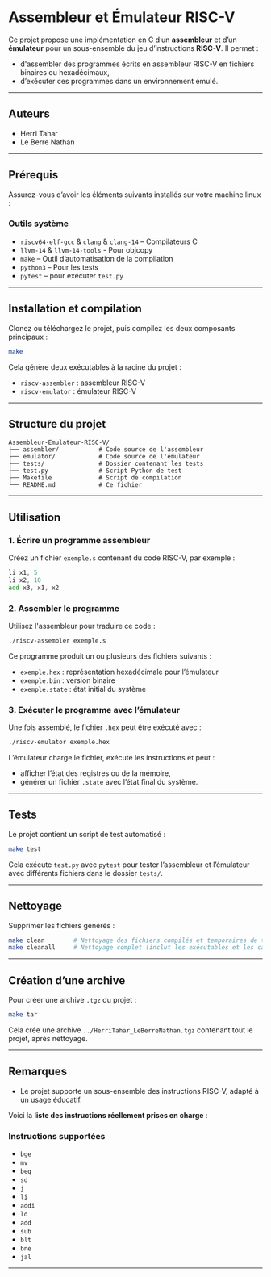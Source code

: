# Assembleur et Émulateur RISC-V

Ce projet propose une implémentation en C d’un **assembleur** et d’un **émulateur** pour un sous-ensemble du jeu d’instructions **RISC-V**. Il permet :

- d'assembler des programmes écrits en assembleur RISC-V en fichiers binaires ou hexadécimaux,
- d’exécuter ces programmes dans un environnement émulé.

---

## Auteurs

- Herri Tahar  
- Le Berre Nathan

---

## Prérequis

Assurez-vous d’avoir les éléments suivants installés sur votre machine linux :

### Outils système
- `riscv64-elf-gcc` & `clang` & `clang-14` – Compilateurs C
- `llvm-14` & `llvm-14-tools` - Pour objcopy
- `make` – Outil d’automatisation de la compilation
- `python3` – Pour les tests
- `pytest` – pour exécuter `test.py`


---

## Installation et compilation

Clonez ou téléchargez le projet, puis compilez les deux composants principaux :

```bash
make
```

Cela génère deux exécutables à la racine du projet :
- `riscv-assembler` : assembleur RISC-V
- `riscv-emulator` : émulateur RISC-V

---

## Structure du projet

```
Assembleur-Emulateur-RISC-V/
├── assembler/           # Code source de l'assembleur
├── emulator/            # Code source de l'émulateur
├── tests/               # Dossier contenant les tests
├── test.py              # Script Python de test
├── Makefile             # Script de compilation
└── README.md            # Ce fichier
```

---

## Utilisation

### 1. Écrire un programme assembleur

Créez un fichier `exemple.s` contenant du code RISC-V, par exemple :

```asm
li x1, 5
li x2, 10
add x3, x1, x2
```

### 2. Assembler le programme

Utilisez l'assembleur pour traduire ce code :

```bash
./riscv-assembler exemple.s
```

Ce programme produit un ou plusieurs des fichiers suivants :
- `exemple.hex` : représentation hexadécimale pour l’émulateur
- `exemple.bin` : version binaire
- `exemple.state` : état initial du système


### 3. Exécuter le programme avec l’émulateur

Une fois assemblé, le fichier `.hex` peut être exécuté avec :

```bash
./riscv-emulator exemple.hex
```

L’émulateur charge le fichier, exécute les instructions et peut :
- afficher l’état des registres ou de la mémoire,
- générer un fichier `.state` avec l’état final du système.

---

## Tests

Le projet contient un script de test automatisé :

```bash
make test
```

Cela exécute `test.py` avec `pytest` pour tester l’assembleur et l’émulateur avec différents fichiers dans le dossier `tests/`.

---

## Nettoyage

Supprimer les fichiers générés :

```bash
make clean        # Nettoyage des fichiers compilés et temporaires de test
make cleanall     # Nettoyage complet (inclut les exécutables et les caches Python)
```

---

## Création d’une archive

Pour créer une archive `.tgz` du projet :

```bash
make tar
```

Cela crée une archive `../HerriTahar_LeBerreNathan.tgz` contenant tout le projet, après nettoyage.

---

## Remarques

- Le projet supporte un sous-ensemble des instructions RISC-V, adapté à un usage éducatif.

Voici la **liste des instructions réellement prises en charge** :

### Instructions supportées
- `bge`
- `mv`
- `beq`
- `sd`
- `j`
- `li`
- `addi`
- `ld`
- `add`
- `sub`
- `blt`
- `bne`
- `jal`


---
